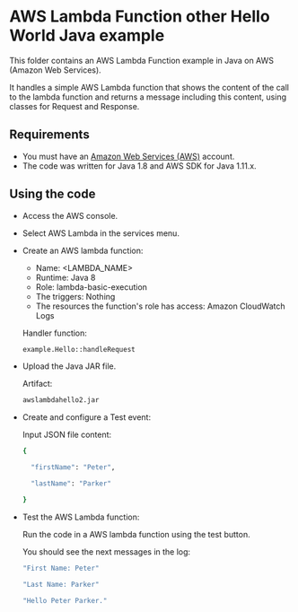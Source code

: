 # AWS Lambda Function other Hello World Java example

This folder contains an AWS Lambda Function example in Java on AWS (Amazon Web Services).

It handles a simple AWS Lambda function that shows the content of the call to the lambda function and returns a message including this content,
using classes for Request and Response.

## Requirements

* You must have an [Amazon Web Services (AWS)](http://aws.amazon.com/) account.
* The code was written for Java 1.8 and AWS SDK for Java 1.11.x.

## Using the code

* Access the AWS console.

* Select AWS Lambda in the services menu.

* Create an AWS lambda function:
  * Name: <LAMBDA_NAME>
  * Runtime: Java 8
  * Role: lambda-basic-execution
  * The triggers: Nothing
  * The resources the function's role has access: Amazon CloudWatch Logs

  Handler function:

  ```bash
  example.Hello::handleRequest
  ```

* Upload the Java JAR file.

  Artifact:

  ```bash
  awslambdahello2.jar
  ```

* Create and configure a Test event:

  Input JSON file content:

  ```bash
  {

    "firstName": "Peter",

    "lastName": "Parker"

  }
  ```

* Test the AWS Lambda function:

  Run the code in a AWS lambda function using the test button.

  You should see the next messages in the log:

  ```bash
  "First Name: Peter"

  "Last Name: Parker"

  "Hello Peter Parker."
  ```
